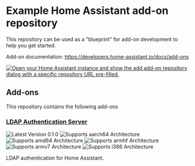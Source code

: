 # Example Home Assistant add-on repository

This repository can be used as a "blueprint" for add-on development to help you
get started.

Add-on documentation: <https://developers.home-assistant.io/docs/add-ons>

[![Open your Home Assistant instance and show the add add-on repository dialog
with a specific repository URL
pre-filled.](https://my.home-assistant.io/badges/supervisor_add_addon_repository.svg)](https://my.home-assistant.io/redirect/supervisor_add_addon_repository/?repository_url=https%3A%2F%2Fgithub.com%2Fhome-assistant%2Faddons-example)

## Add-ons

This repository contains the following add-ons

### [LDAP Authentication Server](./ldap-auth-server)

![Latest Version 0.1.0](https://img.shields.io/badge/version-v0.1.0-blue.svg)
![Supports aarch64 Architecture][aarch64-shield] ![Supports amd64
Architecture][amd64-shield] ![Supports armhf Architecture][armhf-shield]
![Supports armv7 Architecture][armv7-shield] ![Supports i386
Architecture][i386-shield]

LDAP authentication for Home Assistant.

[aarch64-shield]: https://img.shields.io/badge/aarch64-yes-green.svg
[amd64-shield]: https://img.shields.io/badge/amd64-yes-green.svg
[armhf-shield]: https://img.shields.io/badge/armhf-yes-green.svg
[armv7-shield]: https://img.shields.io/badge/armv7-yes-green.svg
[i386-shield]: https://img.shields.io/badge/i386-yes-green.svg
